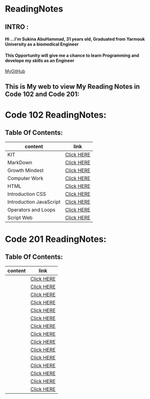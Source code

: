 # ReadingNotes

## INTRO :
#### Hi ...I'm Sukina AbuHammad, 31 years old, Graduated from Yarmouk University as a biomedical Engineer
#### This Opportunity will give me a chance to learn Programming and develope my skills as an Engineer

[MyGitHub](https://github.com/Sukina12)

## This is My web to view My Reading Notes in Code 102 and Code 201:

# Code 102 ReadingNotes:
## Table Of Contents:

| content      | link                                                            |
| -----------  | ----------------------------------------------------------------|
| KIT          |[Click HERE](https://sukina12.github.io/GitSummary/ )|
| MarkDown     |[Click HERE](https://sukina12.github.io/Markdown/) |
|Growth Mindest|[Click HERE](https://sukina12.github.io/GrowthMindset)|
| Computer Work|[Click HERE](https://sukina12.github.io/ReadingNotes/ComputerWork)|
| HTML         |[Click HERE](https://sukina12.github.io/ReadingNotes/HTml )|
|Introduction CSS|[Click HERE](https://sukina12.github.io/ReadingNotes/IntroductionCSS )|
| Introduction JavaScript|[Click HERE](https://sukina12.github.io/ReadingNotes/JSIntro )|
|Operators and Loops |[Click HERE](https://sukina12.github.io/ReadingNotes/OperatorsAndLoops )|
| Script Web         |[Click HERE](https://sukina12.github.io/ReadingNotes/ScriptWeb )|



# Code 201 ReadingNotes:
## Table Of Contents:
| content      | link                                                            |
| -----------  | ----------------------------------------------------------------|
|              |[Click HERE]( )|
|              |[Click HERE]( )|
|              |[Click HERE]( )|
|              |[Click HERE]( )|
|              |[Click HERE]( )|
|              |[Click HERE]( )|
|              |[Click HERE]( )|
|              |[Click HERE]( )|
|              |[Click HERE]( )|
|              |[Click HERE]( )|
|              |[Click HERE]( )|
|              |[Click HERE]( )|
|              |[Click HERE]( )|
|              |[Click HERE]( )|
|              |[Click HERE]( )|

